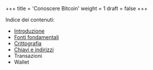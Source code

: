 +++
title = 'Conoscere Bitcoin'
weight = 1
draft = false
+++

Indice dei contenuti:

- [Introduzione](https://trama81.github.io/bitcoin/1_teoria_base/1_conoscere_bitcoin/1_introduzione/index.html)
- [Fonti fondamentali](https://trama81.github.io/bitcoin/1_teoria_base/1_conoscere_bitcoin/2_fonti_fondamentali/index.html)
- [Crittografia](https://trama81.github.io/bitcoin/1_teoria_base/1_conoscere_bitcoin/3_crittografia/index.html)
- [Chiavi e indirizzi](https://trama81.github.io/bitcoin/1_teoria_base/1_conoscere_bitcoin/4_chiavi_e_indirizzi/index.html)
- Transazioni
- Wallet





